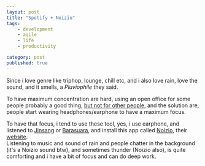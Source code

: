 ```yaml
---
layout: post
title: "Spotify + Noizio"
tags: 
    - development
    - agile
    - life
    - productivity

category: post
published: true
---
```


Since i love genre like triphop, lounge, chill etc, and i also love rain, love the sound, and it smells, a _Pluviophile_ they said.

To have maximum concentration are hard, using an open office for some people probably a good thing, [but not for other people](https://m.signalvnoise.com/the-open-plan-office-is-a-terrible-horrible-no-good-very-bad-idea-42bd9cd294e3), and the solution are, people start wearing headphones/earphone to have a maximum focus.

To have that focus, i tend to use these tool, yes, i use earphone, and listened to [Jinsang](https://open.spotify.com/artist/5FsfZj0Mp6YwEWytuJUcWt) or [Barasuara](https://open.spotify.com/artist/5RbI1PF4n02wWKmgjk7hAE), and install this app called [Noizio](https://itunes.apple.com/id/app/noizio-focus-relax-sleep/id928871589?mt=12), their [website](http://noiz.io/).   
Listening to music and sound of rain and people chatter in the background (it's a Noizio sound btw), and sometimes thunder (Noizio also), is quite comforting and i have a bit of focus and can do deep work.